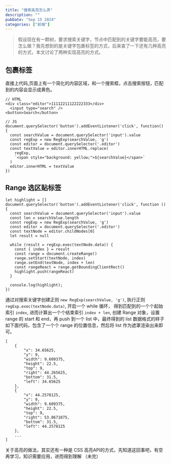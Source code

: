 ```yaml
---
title: "搜索高亮怎么弄"
description: ""
pubDate: "Sep 15 2024"
categories: ["前端"]
---
```


> 假设现在有一颗树，要求搜索关键字，节点中匹配到的关键字要能高亮，要怎么做？我先想到的是关键字包裹标签的方式，后来查了一下还有几种高亮的方式，本文讨论了两种实现高亮的方式。

## 包裹标签
直接上代码,页面上有一个简化的内容区域，和一个搜索框，点击搜索按钮，匹配到的内容会显示成黄色。

```
// HTML
<div class="editor">11112211122222333</div>
  <input type="search" />
<button>Search</button>

// JS
document.querySelector('button').addEventListener('click', function() {
  const searchValue = document.querySelector('input').value
  const regExp = new RegExp(searchValue, 'g')
  const editor = document.querySelector('.editor')
  const textValue = editor.innerHTML.replace(
    regExp, 
    `<span style="background: yellow;">${searchValue}</span>`
  )
  editor.innerHTML = textValue
})
```
## Range 选区贴标签
```
let highlight = []
document.querySelector('button').addEventListener('click', function () {
  const searchValue = document.querySelector('input').value
  const len = searchValue.length
  const regExp = new RegExp(searchValue, 'g')
  const editor = document.querySelector('.editor')
  const textNode = editor.childNodes[0]
  let result = null

  while (result = regExp.exec(textNode.data)) {
    const { index } = result
    const range = document.createRange()
    range.setStart(textNode, index)
    range.setEnd(textNode, index + len)
    const rangeReact = range.getBoundingClientRect()
    highlight.push(rangeReact)
  }

  console.log(highlight);
})
```
通过对搜索关键字创建正则 `new RegExp(searchValue, 'g')`, 执行正则 `regExp.exec(textNode.data)`, 开启一个 while 循环， 得到匹配到的一个个起始索引 `index`, 进而计算出一个个结束索引 `index + len`, 创建 Range 对象，设置 range 的 start 和 end，再 push 到一个 list 中，最终得到的 list 数据格式的样子如下面代码，包含了一个个 range 的位置信息，然后将 list 作为遮罩渲染出来即可。
```
[
    {
        "x": 34.65625,
        "y": 9,
        "width": 9.609375,
        "height": 22.5,
        "top": 9,
        "right": 44.265625,
        "bottom": 31.5,
        "left": 34.65625
    },
    {
        "x": 44.2578125,
        "y": 9,
        "width": 9.609375,
        "height": 22.5,
        "top": 9,
        "right": 53.8671875,
        "bottom": 31.5,
        "left": 44.2578125
    },
    ...
]
```
关于高亮的做法，其实还有一种是 CSS 高亮API的方式，先知道这回事吧，有空再学习，知识需要应用，进而得到理解
（未完）

